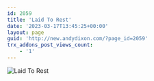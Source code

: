 ```yaml
---
id: 2059
title: 'Laid To Rest'
date: '2023-03-17T13:45:25+00:00'
layout: page
guid: 'http://new.andydixon.com/?page_id=2059'
trx_addons_post_views_count:
    - '1'
---
```


![Laid To Rest](https://i0.wp.com/assets.g8x2.ldn.idrivee2-23.com/posters/Laid%20To%20Rest%2002.jpg?w=1200&ssl=1 "Laid To Rest")
